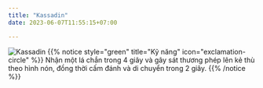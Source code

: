 ```yaml
---
title: "Kassadin"
date: 2023-06-07T11:55:15+07:00

---
```

![Kassadin](https://storage.googleapis.com/www.publish.nocodesites.co.uk/prod/2542/files/02f7b165409069c2e59731a05feb936128d54a6003ecb68f1d58f68325c3153d43bd7c6035a03177339f401e28b6b8d379247b8f36202f2be0fdecd59f9520d5.png)
{{% notice style="green" title="Kỹ năng" icon="exclamation-circle" %}}
Nhận một lá chắn trong 4 giây và gây sát thương phép lên kẻ thù theo hình nón, đồng thời cấm đánh và di chuyển trong 2 giây.
{{% /notice %}}